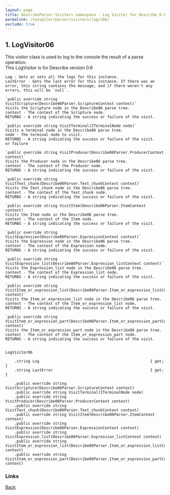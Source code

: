 ```yaml
---
layout: page
title: DescribeParser.Visitors namespace - Log Visitor for Describe 0.6
permalink: /tanspiler/parser/visitors/log/v06/
exclude: true
---
```

## 1. LogVisitor06

This visitor class is used to log to the console the result of a parse operation.  
This LogVisitor is for Describe version 0.6

    Log - Gets or sets all the logs for this instance.
    LastError - Gets the last error for this instance. If there was an error, this string contains the message, and if there weren't any errors, this will be `null`.

    `public override string VisitScripture(Describe06Parser.ScriptureContext context)`
    Visits the Scripture node in the Describe06 parse tree.
    context - The context of the Scripture node.
    RETURNS - A string indicating the success or failure of the visit.

    `public override string VisitTerminal(ITerminalNode node)`
    Visits a terminal node in the Describe06 parse tree.
    node - The terminal node to visit.
    RETURNS - A string indicating the success or failure of the visit.
    or failure 

    `public override string VisitProducer(Describe06Parser.ProducerContext context)`
    Visits the Producer node in the Describe06 parse tree.
    context - The context of the Producer node.
    RETURNS - A string indicating the success or failure of the visit.

    `public override string VisitText_chunk(Describe06Parser.Text_chunkContext context)`
    Visits the Text_chunk node in the Describe06 parse tree.
    context - The context of the Text_chunk node.
    RETURNS - A string indicating the success or failure of the visit.

    `public override string VisitItem(Describe06Parser.ItemContext context)
    Visits the Item node in the Describe06 parse tree.
    context - The context of the Item node.
    RETURNS - A string indicating the success or failure of the visit.

    `public override string VisitExpression(Describe06Parser.ExpressionContext context)`
    Visits the Expression node in the Describe06 parse tree.
    context - The context of the Expression node.
    RETURNS - A string indicating the success or failure of the visit.

    `public override string VisitExpression_list(Describe06Parser.Expression_listContext context)`
    Visits the Expression_list node in the Describe06 parse tree.
    context - The context of the Expression_list node.
    RETURNS - A string indicating the success or failure of the visit.

    `public override string VisitItem_or_expression_list(Describe06Parser.Item_or_expression_listContext context)`
    Visits the Item_or_expression_list node in the Describe06 parse tree.
    context - The context of the Item_or_expression_list node.
    RETURNS - A string indicating the success or failure of the visit.

    `public override string VisitItem_or_expression_part(Describe06Parser.Item_or_expression_partContext context)`
    Visits the Item_or_expression_part node in the Describe06 parse tree.
    context - The context of the Item_or_expression_part node.
    RETURNS - A string indicating the success or failure of the visit.


    LogVisitor06
    
        .string Log                                                 { get; }
        .string LastError                                           { get; }

        .public override string VisitScripture(Describe06Parser.ScriptureContext context)
        .public override string VisitTerminal(ITerminalNode node)
        .public override string VisitProducer(Describe06Parser.ProducerContext context)
        .public override string VisitText_chunk(Describe06Parser.Text_chunkContext context)
        .public override string VisitItem(Describe06Parser.ItemContext context)
        .public override string VisitExpression(Describe06Parser.ExpressionContext context)
        .public override string VisitExpression_list(Describe06Parser.Expression_listContext context)
        .public override string VisitItem_or_expression_list(Describe06Parser.Item_or_expression_listContext context)
        .public override string VisitItem_or_expression_part(Describe06Parser.Item_or_expression_partContext context)


### Links
[Back](/tanspiler/parser/visitors/log/)